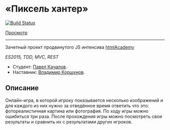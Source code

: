 # «Пиксель хантер» 
[![Build Status](https://travis-ci.org/p-kachalov/pixel-hunter.svg?branch=master)](https://travis-ci.org/p-kachalov/pixel-hunter)

[Просмотр](https://p-kachalov.github.io/pixel-hunter/)

---

Зачетный проект продвинутого JS интенсива [htmlAcademy](https://htmlacademy.ru/intensive/ecmascript)

_ES2015, TDD, MVC, REST_

* Студент: [Павел Качалов](https://up.htmlacademy.ru/javascript/13/user/235268).
* Наставник: [Владимир Коршунов](https://htmlacademy.ru/profile/bekobou).

## Описание
Онлайн-игра, в которой игроку показывается несколько изображений и для каждого из них нужно за отведённое время ответить что это: фотореалистичная картина или фотография. По ходу игры можно ошибиться три раза. После прохождения игры можно посмотреть свои результаты и сравнить их с результатами других игроков.
